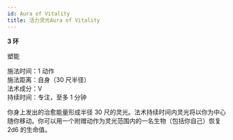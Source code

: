 ```yaml
---
id: Aura of Vitality
title: 活力灵光Aura of Vitality
---
```


**3 环**

塑能

施法时间：1 动作  
施法距离：自身（30 尺半径）  
法术成分：V  
持续时间：专注，至多 1 分钟

你身上发出的治愈能量形成半径 30 尺的灵光。法术持续时间内灵光将以你为中心随你移动。你可以用一个附赠动作为灵光范围内的一名生物（包括你自己）恢复 2d6 的生命值。
